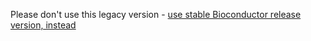 Please don't use this legacy version - [use stable Bioconductor release version, instead](http://bioconductor.org/packages/release/bioc/html/fCCAC.html)
